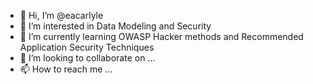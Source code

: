 - 👋 Hi, I’m @eacarlyle
- 👀 I’m interested in Data Modeling and Security
- 🌱 I’m currently learning OWASP Hacker methods and Recommended Application Security Techniques
- 💞️ I’m looking to collaborate on ...
- 📫 How to reach me ...

<!---
eacarlyle/eacarlyle is a ✨ special ✨ repository because its `README.md` (this file) appears on your GitHub profile.
You can click the Preview link to take a look at your changes.
--->
